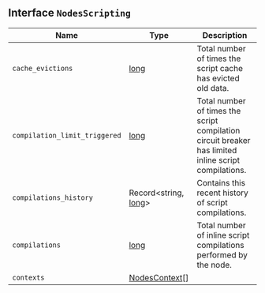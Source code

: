 ## Interface `NodesScripting`

| Name | Type | Description |
| - | - | - |
| `cache_evictions` | [long](./long.md) | Total number of times the script cache has evicted old data. |
| `compilation_limit_triggered` | [long](./long.md) | Total number of times the script compilation circuit breaker has limited inline script compilations. |
| `compilations_history` | Record<string, [long](./long.md)> | Contains this recent history of script compilations. |
| `compilations` | [long](./long.md) | Total number of inline script compilations performed by the node. |
| `contexts` | [NodesContext](./NodesContext.md)[] | &nbsp; |
